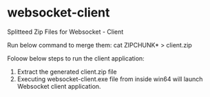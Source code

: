 # websocket-client

Splitteed Zip Files for Websocket - Client

Run below command to merge them:
cat ZIPCHUNK* > client.zip

Foloow below steps to run the client application:
1. Extract the generated client.zip file
2. Executing websocket-client.exe file from inside win64 will launch Websocket client application.
